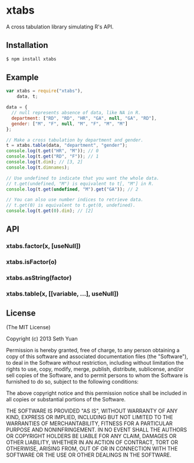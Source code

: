 # xtabs

A cross tabulation library simulating R's API.

## Installation

```bash
$ npm install xtabs
```

## Example

```js
var xtabs = require("xtabs"),
    data, t;

data = {
  // null represents absence of data, like NA in R.
  department: ["RD", "RD", "HR", "GA", null, "GA", "RD"],
  gender: ["M", "F", null, "M", "F", "M", "M"]
};

// Make a cross tabulation by department and gender.
t = xtabs.table(data, "department", "gender");
console.log(t.get("HR", "M")); // 0
console.log(t.get("RD", "F")); // 1
console.log(t.dim); // [3, 2]
console.log(t.dimnames);

// Use undefined to indicate that you want the whole data.
// t.get(undefined, "M") is equivalent to t[, "M"] in R.
console.log(t.get(undefined, "M").get("GA")); // 2

// You can also use number indices to retrieve data.
// t.get(0) is equivalent to t.get(0, undefined).
console.log(t.get(0).dim); // [2]
```

## API

### xtabs.factor(x, [useNull])

### xtabs.isFactor(o)

### xtabs.asString(factor)

### xtabs.table(x, [[variable, ...], useNull])

## License

(The MIT License)

Copyright (c) 2013 Seth Yuan

Permission is hereby granted, free of charge, to any person obtaining a copy
of this software and associated documentation files (the "Software"), to deal
in the Software without restriction, including without limitation the rights
to use, copy, modify, merge, publish, distribute, sublicense, and/or sell
copies of the Software, and to permit persons to whom the Software is
furnished to do so, subject to the following conditions:

The above copyright notice and this permission notice shall be included in
all copies or substantial portions of the Software.

THE SOFTWARE IS PROVIDED "AS IS", WITHOUT WARRANTY OF ANY KIND, EXPRESS OR
IMPLIED, INCLUDING BUT NOT LIMITED TO THE WARRANTIES OF MERCHANTABILITY,
FITNESS FOR A PARTICULAR PURPOSE AND NONINFRINGEMENT. IN NO EVENT SHALL THE
AUTHORS OR COPYRIGHT HOLDERS BE LIABLE FOR ANY CLAIM, DAMAGES OR OTHER
LIABILITY, WHETHER IN AN ACTION OF CONTRACT, TORT OR OTHERWISE, ARISING FROM,
OUT OF OR IN CONNECTION WITH THE SOFTWARE OR THE USE OR OTHER DEALINGS IN
THE SOFTWARE.
